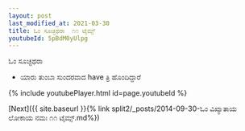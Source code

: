 ```yaml
---
layout: post
last_modified_at: 2021-03-30
title: ಓಂ ಸೂಚ್ಛಥರಾ  ೧೧ ಟೈಮ್ಸ್
youtubeId: 5pBdM0yUlpg
---
```

 
 
 ಓಂ ಸೂಚ್ಛಥರಾ   
 
 -  ಯಾರು ತುಂಬಾ ಸುಂದರವಾದ have ತ್ರಿ ಹೊಂದಿದ್ದಾರೆ 
 
  
 
  
 
 
 
 
 
 


{% include youtubePlayer.html id=page.youtubeId %}
 
[Next]({{ site.baseurl }}{% link  split2/_posts/2014-09-30-ಓಂ ವಿಖ್ಯಾತಾಯ ಲೋಕಾಯ ನಮಃ ೧೧ ಟೈಮ್ಸ್.md%})
 

